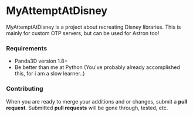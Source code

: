 MyAttemptAtDisney
=================
MyAttemptAtDisney is a project about recreating Disney libraries. This is mainly for custom OTP servers, but can be used for Astron too!

### Requirements ###
- Panda3D version 1.8+
- Be better than me at Python (You've probably already accomplished this, for i am a slow learner..)

### Contributing ###
When you are ready to merge your additions and or changes, submit a **pull request**.
Submitted **pull requests** will be gone through, tested, etc.
